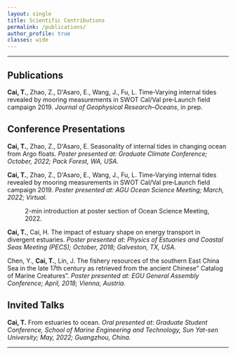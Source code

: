 ```yaml
---
layout: single
title: Scientific Contributions
permalink: /publications/
author_profile: true
classes: wide
---
```


---

<!-- ![Deploying a CTD](/assets/images/CTD.jpg){:height="400px" width="1000px" style="border: 1px solid black"}

---
-->

## Publications

**Cai, T.**, Zhao, Z., D'Asaro, E., Wang, J., Fu, L. Time‑Varying internal tides revealed by mooring measurements in SWOT Cal/Val pre‑Launch field campaign 2019. *Journal of Geophysical Research&ndash;Oceans*, in prep.



## Conference Presentations

**Cai, T.**, Zhao, Z., D'Asaro, E. Seasonality of internal tides in changing ocean from Argo floats. *Poster presented at: Graduate Climate Conference; October, 2022; Pack Forest, WA, USA.* 

**Cai, T.**, Zhao, Z., D'Asaro, E., Wang, J., Fu, L. Time‑Varying internal tides revealed by mooring measurements in SWOT Cal/Val pre‑Launch field campaign 2019. *Poster presented at: AGU Ocean Science Meeting; March, 2022; Virtual.*

<!-- ![Ocean Science Meeting 2022](/assets/images/OSM_22_Screenshot.png){:height="246px" width="560px" style="display: block; margin: 0 auto"}  -->

<figure class="align-center">
  <img src="{{ site.url }}{{ site.baseurl }}/assets/images/OSM_22_Screenshot.png" alt="">
  <figcaption>2-min introduction at poster section of Ocean Science Meeting, 2022.</figcaption>
</figure> 

**Cai, T.**, Cai, H. The impact of estuary shape on energy transport in divergent estuaries. *Poster presented at: Physics of Estuaries and Coastal Seas Meeting (PECS); October, 2018; Galveston, TX, USA.*

Chen, Y., **Cai, T.**, Lin, J. The fishery resources of the southern East China Sea in the late 17th century as retrieved from the ancient Chinese” Catalog of Marine Creatures”. *Poster presented at: EGU General Assembly Conference; April, 2018; Vienna, Austria.*



## Invited Talks
**Cai, T.** From estuaries to ocean. *Oral presented at: Graduate Student Conference, School of Marine Engineering and Technology, Sun Yat-sen University; May, 2022; Guangzhou, China.*

---
